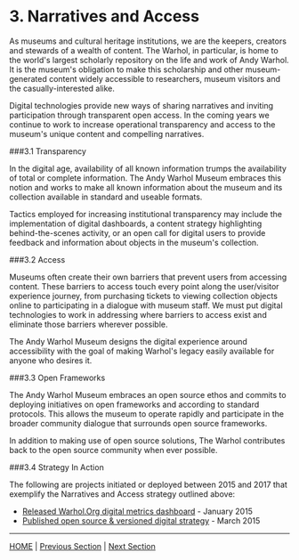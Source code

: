 # 3. Narratives and Access

As museums and cultural heritage institutions, we are the keepers, creators and stewards of a wealth of content. The Warhol, in particular, is home to the world's largest scholarly repository on the life and work of Andy Warhol. It is the museum's obligation to make this scholarship and other museum-generated content widely accessible to researchers, museum visitors and the casually-interested alike.

Digital technologies provide new ways of sharing narratives and inviting participation through transparent open access. In the coming years we continue to work to increase operational transparency and access to the museum's unique content and compelling narratives.

###3.1 Transparency

In the digital age, availability of all known information trumps the availability of total or complete information. The Andy Warhol Museum embraces this notion and works to make all known information about the museum and its collection available in standard and useable formats.

Tactics employed for increasing institutional transparency may include the implementation of digital dashboards, a content strategy highlighting behind-the-scenes activity, or an open call for digital users to provide feedback and information about objects in the museum's collection.

###3.2 Access

Museums often create their own barriers that prevent users from accessing content. These barriers to access touch every point along the user/visitor experience journey, from purchasing tickets to viewing collection objects online to participating in a dialogue with museum staff. We must put digital technologies to work in addressing where barriers to access exist and eliminate those barriers wherever possible.

The Andy Warhol Museum designs the digital experience around accessibility with the goal of making Warhol's legacy easily available for anyone who desires it.

###3.3 Open Frameworks

The Andy Warhol Museum embraces an open source ethos and commits to deploying initiatives on open frameworks and according to standard protocols. This allows the museum to operate rapidly and participate in the broader community dialogue that surrounds open source frameworks.

In addition to making use of open source solutions, The Warhol contributes back to the open source community when ever possible.

###3.4 Strategy In Action

The following are projects initiated or deployed between 2015 and 2017 that exemplify the Narratives and Access strategy outlined above:

* [Released Warhol.Org digital metrics dashboard](http://www.warhol.org/digital/metrics) - January 2015
* [Published open source & versioned digital strategy](https://github.com/thewarholmuseum/digital-strategy) - March 2015

-----

[HOME](index.md) | [Previous Section](02_Experiences_and_Engagement.md) | [Next Section](04_Organizational_Adaptation.md)
